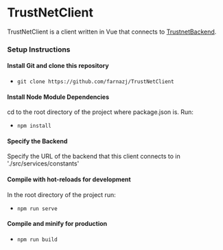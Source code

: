 TrustNetClient
=

TrustNetClient is a client written in Vue that connects to [TrustnetBackend](https://github.com/farnazj/TrustNetBackend).

### Setup Instructions

#### Install Git and clone this repository
* `git clone https://github.com/farnazj/TrustNetClient`

#### Install Node Module Dependencies
cd to the root directory of the project where package.json is. Run:
* `npm install`

#### Specify the Backend
Specify the URL of the backend that this client connects to in './src/services/constants'

#### Compile with hot-reloads for development
In the root directory of the project run:
* `npm run serve`

#### Compile and minify for production
* `npm run build`
